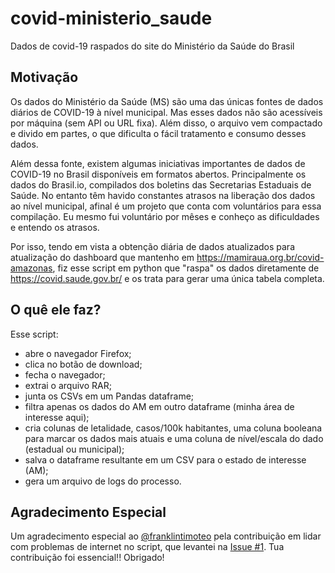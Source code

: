 # covid-ministerio_saude
Dados de covid-19 raspados do site do Ministério da Saúde do Brasil

## Motivação

Os dados do Ministério da Saúde (MS) são uma das únicas fontes de dados diários de COVID-19 à nível municipal. Mas esses dados não são acessíveis por máquina (sem API ou URL fixa). Além disso, o arquivo vem compactado e divido em partes, o que dificulta o fácil tratamento e consumo desses dados. 

Além dessa fonte, existem algumas iniciativas importantes de dados de COVID-19 no Brasil disponíveis em formatos abertos. Principalmente os dados do Brasil.io, compilados dos boletins das Secretarias Estaduais de Saúde. No entanto têm havido constantes atrasos na liberação dos dados ao nível municipal, afinal é um projeto que conta com voluntários para essa compilação. Eu mesmo fui voluntário por mêses e conheço as dificuldades e entendo os atrasos. 

Por isso, tendo em vista a obtenção diária de dados atualizados para atualização do dashboard que mantenho em https://mamiraua.org.br/covid-amazonas, fiz esse script em python que "raspa" os dados diretamente de https://covid.saude.gov.br/ e os trata para gerar uma única tabela completa.


## O quê ele faz?

Esse script:
- abre o navegador Firefox;
- clica no botão de download;
- fecha o navegador;
- extrai o arquivo RAR;
- junta os CSVs em um Pandas dataframe;
- filtra apenas os dados do AM em outro dataframe (minha área de interesse aqui);
- cria colunas de letalidade, casos/100k habitantes, uma coluna booleana para marcar os dados mais atuais e uma coluna de nível/escala do dado (estadual ou municipal);
- salva o dataframe resultante em um CSV para o estado de interesse (AM);
- gera um arquivo de logs do processo.

## Agradecimento Especial

Um agradecimento especial ao [@franklintimoteo](https://github.com/franklintimoteo) pela contribuição em lidar com problemas de internet no script, que levantei na [Issue #1](https://github.com/jecogeo/covid-ministerio_saude/issues/1). Tua contribuição foi essencial!! Obrigado!

